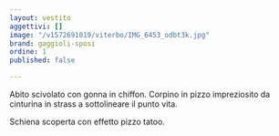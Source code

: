 ```yaml
---
layout: vestito
aggettivi: []
image: "/v1572691019/viterbo/IMG_6453_odbt3k.jpg"
brand: gaggioli-sposi
ordine: 1
published: false

---
```

Abito scivolato con gonna in chiffon. Corpino in pizzo impreziosito da cinturina in strass a sottolineare il punto vita.

Schiena scoperta con effetto pizzo tatoo. 